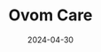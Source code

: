 ---  
layout: startup_page  
title: "Ovom Care"  
id: "ovomcare.com"  
permalink: "/ovomcareovomcare.com04302024/"  
website: "https://www.ovomcare.com/"  
funding_round: "Seed"  
funding_amount: "€4.8M"  
investors: "Alpha Intelligence Capital, Ananda Impact Ventures, Merantix"  
about: "Ovom Care is an analytics-led fertility care provider that combines reproductive care with advanced AI solutions. It uses patient data to train algorithms supporting clinicians and embryologists in personalized decision-making. The company aims to make pregnancy services more affordable and accessible through data-driven dynamic pricing."  
markets: "Healthtech, AI, Fertility, Predictive Analytics, Clinics/Outpatient Services, Other Healthcare Services, Other Healthcare Technology Systems, Digital Health"  
hq: "Berlin, Berlin, Germany"  
founded_year: "2023"  
linkedin: "https://www.linkedin.com/company/ovom-care"  
twitter: ""  
instagram: ""  
facebook: ""  
crunchbase: "https://www.crunchbase.com/organization/ovom"  
pitchbook: "https://pitchbook.com/profiles/company/528618-43"  

date_display: "30-Apr-2024"  
date: "2024-04-30"

# SEO Optimization  
meta_title: "Ovom Care - Seed Funding (€4.8M)"  
meta_description: "Ovom Care, Ovom Care is an analytics-led fertility care provider that combines reproductive care with advanced AI solutions. It uses patient data to train algori..."  
meta_keywords: "Ovom Care, Healthtech, AI, Fertility, Predictive Analytics, Clinics/Outpatient Services, Other Healthcare Services, Other Healthcare Technology Systems, Digital Health, Seed funding"  
canonical_url: "https://startup.projectstartups.com/ovomcareovomcare.com04302024/"  
---